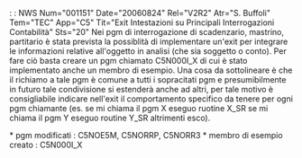  :  : NWS Num="001151" Date="20060824" Rel="V2R2" Atr="S. Buffoli" Tem="TEC" App="C5" Tit="Exit Intestazioni su Principali Interrogazioni Contabilità" Sts="20"
Nei pgm di interrogazione di scadenzario, mastrino, partitario è stata prevista la possiblità di implementare un'exit per integrare le informazioni relative all'oggetto in analisi (che sia soggetto o conto). Per fare ciò basta creare un pgm chiamato C5N000I_X di cui è stato implementato anche un membro di esempio. Una cosa da sottolineare è che il richiamo a tale pgm è comune a tutti i sopracitati pgm e presumibilmente in futuro tale condivisione si estenderà anche ad altri, per tale motivo è consigliabile indicare nell'exit il comportamento specifico da tenere per ogni pgm chiamante (es. se mi chiama il pgm X eseguo ruotine X_SR se mi chiama il pgm Y eseguo routine Y_SR altrimenti esco).

\* pgm modificati :  C5NOE5M, C5NORRP, C5NORR3
\* membro di esempio creato :  C5N000I_X
